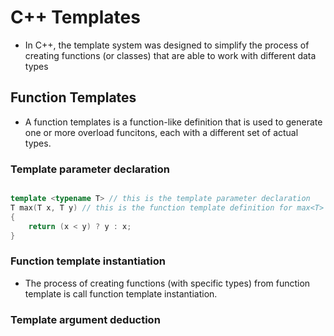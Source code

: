# C++ Templates
- In C++, the template system was designed to simplify the process of creating functions (or classes) that are able to work with different data types

## Function Templates

* A function templates is a function-like definition that is used to generate one or more overload funcitons, each with a different set of actual types.

### Template parameter declaration

```cpp

template <typename T> // this is the template parameter declaration
T max(T x, T y) // this is the function template definition for max<T>
{
    return (x < y) ? y : x;
}

```

### Function template instantiation
* The process of creating functions (with specific types) from function template is call function template instantiation.


### Template argument deduction

